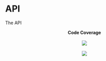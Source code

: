 # API
The API

<p align="center">
  <strong>Code Coverage</strong><br><br>
  <a href="https://codecov.io/gh/Wits-Adventure/API" > 
 <img src="https://codecov.io/gh/Wits-Adventure/API/branch/main/graph/badge.svg?token=V241TYLXLH"/> 
 </a>
 <br><br>
  <a href="https://codecov.io/gh/Wits-Adventure/API">
    <img src="https://codecov.io/gh/Wits-Adventure/API/branch/main/graphs/sunburst.svg?token=V241TYLXLH" />
  </a>
</p>

